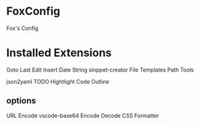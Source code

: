 # FoxConfig
Fox's Config


# Installed Extensions

Goto Last Edit
Insert Date String
sinppet-creator
File Templates
Path Tools

json2yaml
TODO Hightlight
Code Outline

## options
URL Encode
vscode-base64
Encode Decode
CSS Formatter

